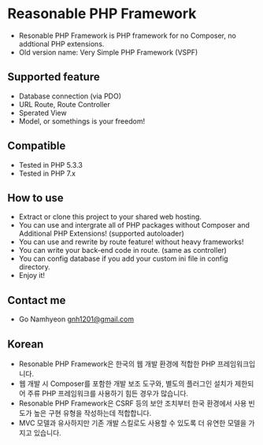 # Reasonable PHP Framework
- Resonable PHP Framework is PHP framework for no Composer, no addtional PHP extensions. 
- Old version name: Very Simple PHP Framework (VSPF)
 
## Supported feature
- Database connection (via PDO)
- URL Route, Route Controller
- Sperated View
- Model, or somethings is your freedom!

## Compatible
- Tested in PHP 5.3.3
- Tested in PHP 7.x

## How to use
- Extract or clone this project to your shared web hosting.
- You can use and intergrate all of PHP packages without Composer and Additional PHP Extensions! (supported autoloader)
- You can use and rewrite by route feature! without heavy frameworks!
- You can write your back-end code in route. (same as controller)
- You can config database if you add your custom ini file in config directory.
- Enjoy it!

## Contact me
- Go Namhyeon <gnh1201@gmail.com>

## Korean
- Resonable PHP Framework은 한국의 웹 개발 환경에 적합한 PHP 프레임워크입니다.
- 웹 개발 시 Composer를 포함한 개발 보조 도구와, 별도의 플러그인 설치가 제한되어 주류 PHP 프레임워크를 사용하기 힘든 경우가 많습니다.
- Resonable PHP Framework은 CSRF 등의 보안 조치부터 한국 환경에서 사용 빈도가 높은 구현 유형을 작성하는데 적합합니다.
- MVC 모델과 유사하지만 기존 개발 스킬로도 사용할 수 있도록 더 유연한 모델을 가지고 있습니다.

